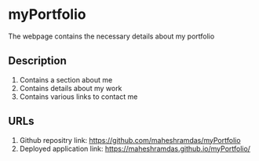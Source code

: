 # myPortfolio
The webpage contains the necessary details about my portfolio

## Description
1. Contains a section about me
2. Contains details about my work
3. Contains various links to contact me
  
## URLs
1. Github repositry link: https://github.com/maheshramdas/myPortfolio
2. Deployed application link: https://maheshramdas.github.io/myPortfolio/ 
